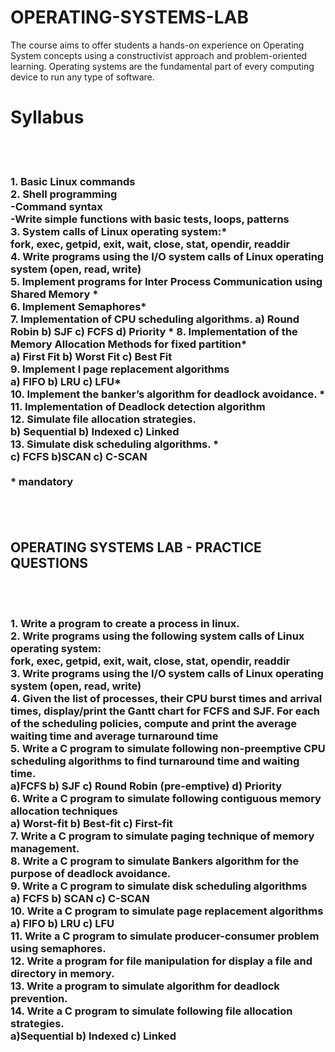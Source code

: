 # OPERATING-SYSTEMS-LAB
The course aims to offer students a hands-on experience on Operating System concepts using a constructivist approach and problem-oriented learning. Operating systems are the fundamental part of every computing device to run any type of software. 

<h1>Syllabus</h1>
<br><br>

<h3>
1. Basic Linux commands <br>
2. Shell programming  <br>
 -Command syntax  <br>
 -Write simple functions with basic tests, loops, patterns <br>
3. System calls of Linux operating system:* <br>
 fork, exec, getpid, exit, wait, close, stat, opendir, readdir <br>
4. Write programs using the I/O system calls of Linux operating system (open, read, write)<br>
5. Implement programs for Inter Process Communication using Shared Memory *<br>
6. Implement Semaphores*<br>
7. Implementation of CPU scheduling algorithms. a) Round Robin b) SJF c) FCFS d)
Priority *
8. Implementation of the Memory Allocation Methods for fixed partition*<br>
a) First Fit b) Worst Fit c) Best Fit<br>
9. Implement l page replacement algorithms<br> a) FIFO b) LRU c) LFU*<br>
10. Implement the banker’s algorithm for deadlock avoidance. *<br>
11. Implementation of Deadlock detection algorithm<br>
12. Simulate file allocation strategies.<br>
b) Sequential b) Indexed c) Linked<br>
13. Simulate disk scheduling algorithms. *<br>
c) FCFS b)SCAN c) C-SCAN <br><br>
* mandatory<br><br>
</h3>
<br>
<h2>OPERATING SYSTEMS LAB - PRACTICE QUESTIONS</h2><br><br>
<h3>
1. Write a program to create a process in linux.<br>
2. Write programs using the following system calls of Linux operating system:<br>
fork, exec, getpid, exit, wait, close, stat, opendir, readdir<br>
3. Write programs using the I/O system calls of Linux operating system (open, read, write)<br>
4. Given the list of processes, their CPU burst times and arrival times, display/print the
Gantt chart for FCFS and SJF. For each of the scheduling policies, compute and print the
average waiting time and average turnaround time<br>
5. Write a C program to simulate following non-preemptive CPU scheduling algorithms to
find turnaround time and waiting time.<br>
a)FCFS b) SJF c) Round Robin (pre-emptive) d) Priority<br>
6. Write a C program to simulate following contiguous memory allocation techniques<br>
 a) Worst-fit b) Best-fit c) First-fit<br>
7. Write a C program to simulate paging technique of memory management.<br>
8. Write a C program to simulate Bankers algorithm for the purpose of deadlock avoidance.<br>
9. Write a C program to simulate disk scheduling algorithms <br>a) FCFS b) SCAN c) C-SCAN<br>
10. Write a C program to simulate page replacement algorithms <br>a) FIFO b) LRU c) LFU<br>
11. Write a C program to simulate producer-consumer problem using semaphores.<br>
12. Write a program for file manipulation for display a file and directory in memory.<br>
13. Write a program to simulate algorithm for deadlock prevention.<br>
14. Write a C program to simulate following file allocation strategies.<br>
a)Sequential b) Indexed c) Linked <br></h3>
